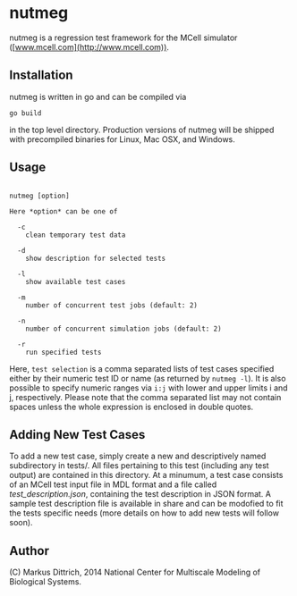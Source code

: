 nutmeg
======

nutmeg is a regression test framework for the MCell simulator ([www.mcell.com](http://www.mcell.com)).


Installation
------------

nutmeg is written in go and can be compiled via

<pre><code>go build</code></pre>

in the top level directory. Production versions of nutmeg will be shipped with
precompiled binaries for Linux, Mac OSX, and Windows.

Usage
-----

<pre><code>
nutmeg [option]

Here *option* can be one of

  -c
    clean temporary test data

  -d <test selection>
    show description for selected tests

  -l
    show available test cases

  -m
    number of concurrent test jobs (default: 2)

  -n
    number of concurrent simulation jobs (default: 2)

  -r <test selection>
    run specified tests
</code></pre>

Here, <code>test selection</code> is a comma separated lists of test cases
specified either by their numeric test ID or name (as returned by
<code>nutmeg -l</code>). It is also possible to specify numeric ranges via
<code>i:j</code> with lower and upper limits i and j, respectively.
Please note that the comma separated list may not contain spaces unless the
whole expression is enclosed in double quotes.

Adding New Test Cases
---------------------

To add a new test case, simply create a new and descriptively named subdirectory
in tests/. All files pertaining to this test (including any test output) are
contained in this directory. At a minumum, a test case consists of an MCell
test input file in MDL format and a file called *test_description.json*,
containing the test description in JSON format. A sample test description file
is available in share and can be modofied to fit the tests specific needs (more
details on how to add new tests will follow soon).


Author
------

(C) Markus Dittrich, 2014   National Center for Multiscale Modeling of
                            Biological Systems.
